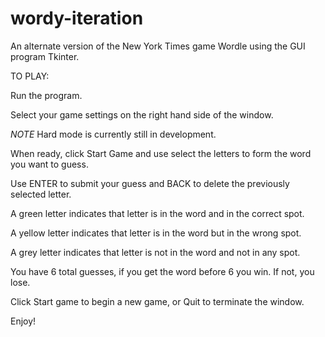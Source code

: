# wordy-iteration
An alternate version of the New York Times game Wordle using the GUI program Tkinter.

TO PLAY:

Run the program.

Select your game settings on the right hand side of the window.

*NOTE* Hard mode is currently still in development.

When ready, click Start Game and use select the letters to form the word you want to guess.

Use ENTER to submit your guess and BACK to delete the previously selected letter.

A green letter indicates that letter is in the word and in the correct spot.

A yellow letter indicates that letter is in the word but in the wrong spot.

A grey letter indicates that letter is not in the word and not in any spot.

You have 6 total guesses, if you get the word before 6 you win. If not, you lose.

Click Start game to begin a new game, or Quit to terminate the window.

Enjoy!
